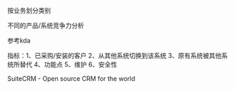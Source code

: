 按业务划分类别

不同的产品/系统竞争力分析

参考kda

指标：1、已采购/安装的客户 2、从其他系统切换到该系统 3、原有系统被其他系统所替代 4、功能点 5、维护 6、安全性





SuiteCRM - Open source CRM for the world
